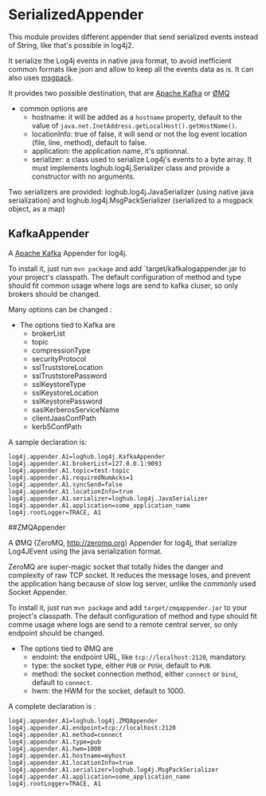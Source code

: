 SerializedAppender
===========

This module provides different appender that send serialized events instead of String, like that's possible in log4j2.

It serialize the Log4j events in native java format, to avoid inefficient common formats like json and allow to keep all the events data as is. It can also uses [msgpack](https://msgpack.org).

It provides two possible destination, that are [Apache Kafka](https://kafka.apache.org) or [ØMQ](http://zeromq.org)
 * common options are
   * hostname: it will be added as a `hostname` property, default to the value of `java.net.InetAddress.getLocalHost().getHostName()`.
   * locationInfo: true of false, it will send or not the log event location (file, line, method), default to false.
   * application: the application name, it's optionnal.
   * serializer: a class used to serialize Log4j's events to a byte array. It must implements loghub.log4j.Serializer class and provide a constructor with no arguments.

Two serializers are provided: loghub.log4j.JavaSerializer (using native java serialization) and loghub.log4j.MsgPackSerializer (serialized to a msgpack object, as a map)

## KafkaAppender

A [Apache Kafka](https://kafka.apache.org) Appender for log4j.

To install it, just run `mvn package` and add `target/kafkalogappender.jar to your project's classpath. The default configuration of method and type should fit common usage where logs are send to kafka cluser, so only brokers should be changed.

Many options can be changed :

 * The options tied to Kafka are
   * brokerList
   * topic
   * compressionType
   * securityProtocol
   * sslTruststoreLocation
   * sslTruststorePassword
   * sslKeystoreType
   * sslKeystoreLocation
   * sslKeystorePassword
   * saslKerberosServiceName
   * clientJaasConfPath
   * kerb5ConfPath

A sample declaration is:

    log4j.appender.A1=loghub.log4j.KafkaAppender
    log4j.appender.A1.brokerList=127.0.0.1:9093
    log4j.appender.A1.topic=test-topic
    log4j.appender.A1.requiredNumAcks=1
    log4j.appender.A1.syncSend=false
    log4j.appender.A1.locationInfo=true
    log4j.appender.A1.serializer=loghub.log4j.JavaSerializer
    log4j.appender.A1.application=some_application_name
    log4j.rootLogger=TRACE, A1

##ZMQAppender

A ØMQ (ZeroMQ, http://zeromq.org) Appender for log4j, that serialize Log4JEvent using the java serialization format.

ZeroMQ are super-magic socket that totally hides the danger and complexity of raw TCP socket. It reduces the message loses, and prevent 
the application hang because of slow log server, unlike the commonly used Socket Appender.

To install it, just run `mvn package` and add `target/zmqappender.jar` to your project's classpath. The default configuration of method and type should fit comme usage where logs are send to a remote central server, so only endpoint should be changed.


 * The options tied to ØMQ are
    * endoint: the endpoint URL, like `tcp://localhost:2120`, mandatory.
    * type: the socket type, either `PUB` or `PUSH`, default to `PUB`.
    * method: the socket connection method, either `connect` or `bind`, default to `connect`.
    * hwm: the HWM for the socket, default to 1000.

A complete declaration is :

    log4j.appender.A1=loghub.log4j.ZMQAppender
    log4j.appender.A1.endpoint=tcp://localhost:2120
    log4j.appender.A1.method=connect
    log4j.appender.A1.type=pub
    log4j.appender.A1.hwm=1000
    log4j.appender.A1.hostname=myhost
    log4j.appender.A1.locationInfo=true
    log4j.appender.A1.serializer=loghub.log4j.MsgPackSerializer
    log4j.appender.A1.application=some_application_name
    log4j.rootLogger=TRACE, A1
